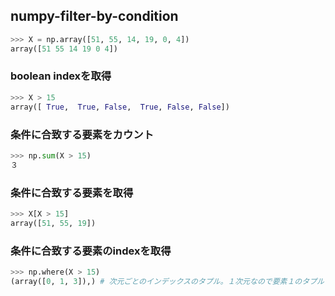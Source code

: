 ## numpy-filter-by-condition


```python
>>> X = np.array([51, 55, 14, 19, 0, 4])
array([51 55 14 19 0 4])
```

### boolean indexを取得

```python
>>> X > 15
array([ True,  True, False,  True, False, False])
```

### 条件に合致する要素をカウント

```python
>>> np.sum(X > 15)
３
```

### 条件に合致する要素を取得

```python
>>> X[X > 15]
array([51, 55, 19])
```

### 条件に合致する要素のindexを取得

```python
>>> np.where(X > 15)
(array([0, 1, 3]),) # 次元ごとのインデックスのタプル。１次元なので要素１のタプル
```

